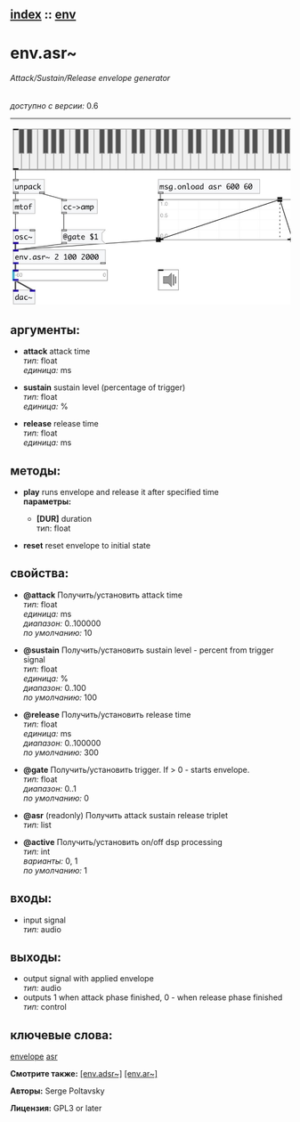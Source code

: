 [index](index.html) :: [env](category_env.html)
---

# env.asr~

###### Attack/Sustain/Release envelope generator

*доступно с версии:* 0.6

---




[![example](../examples/img/env.asr~.jpg)](../examples/pd/env.asr~.pd)



## аргументы:

* **attack**
attack time<br>
_тип:_ float<br>
_единица:_ ms<br>

* **sustain**
sustain level (percentage of trigger)<br>
_тип:_ float<br>
_единица:_ %<br>

* **release**
release time<br>
_тип:_ float<br>
_единица:_ ms<br>



## методы:

* **play**
runs envelope and release it after specified time<br>
  __параметры:__
  - **[DUR]** duration<br>
    тип: float <br>

* **reset**
reset envelope to initial state<br>




## свойства:

* **@attack** 
Получить/установить attack time<br>
_тип:_ float<br>
_единица:_ ms<br>
_диапазон:_ 0..100000<br>
_по умолчанию:_ 10<br>

* **@sustain** 
Получить/установить sustain level - percent from trigger signal<br>
_тип:_ float<br>
_единица:_ %<br>
_диапазон:_ 0..100<br>
_по умолчанию:_ 100<br>

* **@release** 
Получить/установить release time<br>
_тип:_ float<br>
_единица:_ ms<br>
_диапазон:_ 0..100000<br>
_по умолчанию:_ 300<br>

* **@gate** 
Получить/установить trigger. If &gt; 0 - starts envelope.<br>
_тип:_ float<br>
_диапазон:_ 0..1<br>
_по умолчанию:_ 0<br>

* **@asr** (readonly)
Получить attack sustain release triplet<br>
_тип:_ list<br>

* **@active** 
Получить/установить on/off dsp processing<br>
_тип:_ int<br>
_варианты:_ 0, 1<br>
_по умолчанию:_ 1<br>



## входы:

* input signal<br>
_тип:_ audio



## выходы:

* output signal with applied envelope<br>
_тип:_ audio
* outputs 1 when attack phase finished, 0 - when release phase finished<br>
_тип:_ control



## ключевые слова:

[envelope](keywords/envelope.html)
[asr](keywords/asr.html)



**Смотрите также:**
[\[env.adsr~\]](env.adsr~.html)
[\[env.ar~\]](env.ar~.html)




**Авторы:** Serge Poltavsky




**Лицензия:** GPL3 or later





